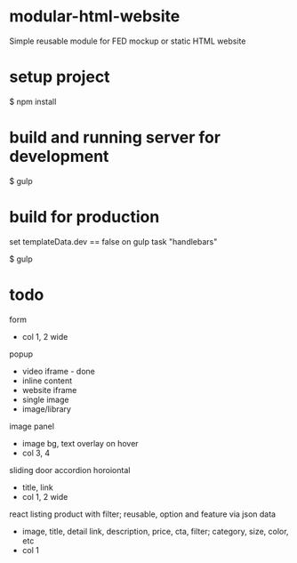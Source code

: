 # modular-html-website
Simple reusable module for FED mockup or static HTML website

# setup project
$ npm install

# build and running server for development
$ gulp

# build for production
set templateData.dev == false on gulp task "handlebars"

$ gulp

# todo
form
- col 1, 2 wide

popup
- video iframe - done
- inline content
- website iframe
- single image
- image/library

image panel
- image bg, text overlay on hover
- col 3, 4

sliding door accordion horoiontal
- title, link
- col 1, 2 wide

react listing product with filter; reusable, option and feature via json data
- image, title, detail link, description, price, cta, filter; category, size, color, etc
- col 1
